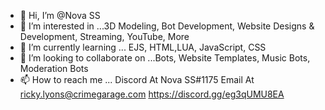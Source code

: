 - 👋 Hi, I’m @Nova SS
- 👀 I’m interested in ...3D Modeling, Bot Development, Website Designs & Development, Streaming, YouTube, More
- 🌱 I’m currently learning ... EJS, HTML,LUA, JavaScript, CSS
- 💞️ I’m looking to collaborate on ...Bots, Website Templates, Music Bots, Moderation Bots
- 📫 How to reach me ... Discord At Nova SS#1175 Email At ricky.lyons@crimegarage.com 
<https://discord.gg/eg3qUMU8EA>
<!---
Nova Customs Inc is a ✨ special ✨ repository because its `README.md` (this file) appears on your GitHub profile.
You can click the Preview link to take a look at your changes.
--->

